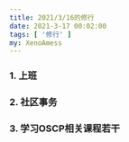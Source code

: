 ```yaml
---
title: 2021/3/16的修行
date: 2021-3-17 00:02:00
tags: [ '修行' ]
my: XenoAmess
---
```


### 1. 上班

### 2. 社区事务

### 3. 学习OSCP相关课程若干
